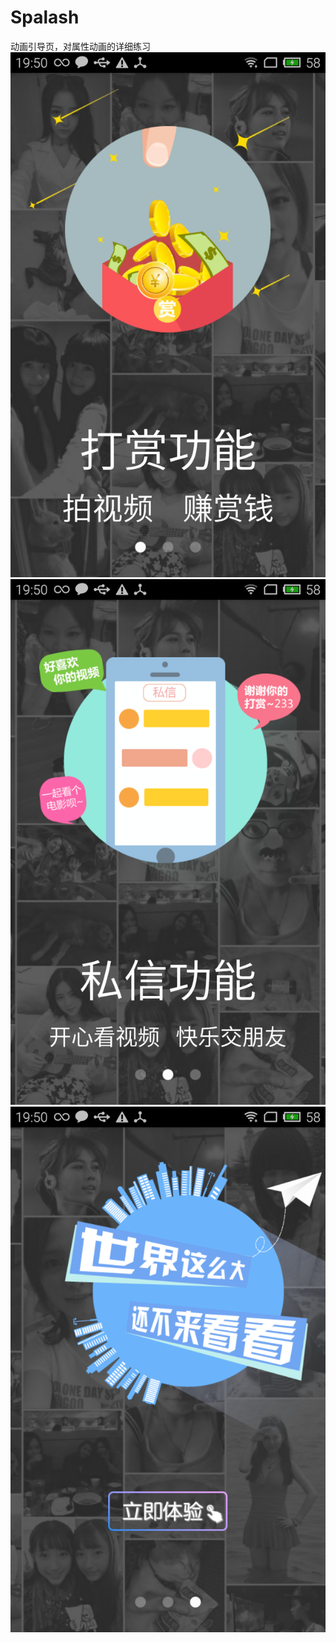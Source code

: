 # Spalash
动画引导页，对属性动画的详细练习
 ![ABC](https://github.com/xiangzhihong/Spalash/blob/master/screen/360%E6%89%8B%E6%9C%BA%E5%8A%A9%E6%89%8B%E6%88%AA%E5%9B%BE0418_19_47_01.png) 
 ![ABC](https://github.com/xiangzhihong/Spalash/blob/master/screen/360%E6%89%8B%E6%9C%BA%E5%8A%A9%E6%89%8B%E6%88%AA%E5%9B%BE0418_19_47_02.png)
 ![ABC](https://github.com/xiangzhihong/Spalash/blob/master/screen/360%E6%89%8B%E6%9C%BA%E5%8A%A9%E6%89%8B%E6%88%AA%E5%9B%BE0418_19_47_03.png)
